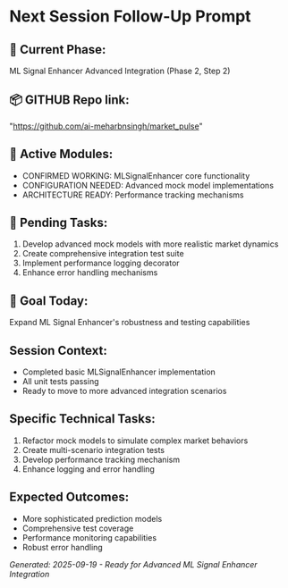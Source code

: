 # Next Session Follow-Up Prompt

## 🧠 Current Phase: 
ML Signal Enhancer Advanced Integration (Phase 2, Step 2)

## 📦 GITHUB Repo link: 
"https://github.com/ai-meharbnsingh/market_pulse"

## 🧹 Active Modules:
- CONFIRMED WORKING: MLSignalEnhancer core functionality
- CONFIGURATION NEEDED: Advanced mock model implementations
- ARCHITECTURE READY: Performance tracking mechanisms

## 🚧 Pending Tasks:
1. Develop advanced mock models with more realistic market dynamics
2. Create comprehensive integration test suite
3. Implement performance logging decorator
4. Enhance error handling mechanisms

## 🎯 Goal Today:
Expand ML Signal Enhancer's robustness and testing capabilities

## Session Context:
- Completed basic MLSignalEnhancer implementation
- All unit tests passing
- Ready to move to more advanced integration scenarios

## Specific Technical Tasks:
1. Refactor mock models to simulate complex market behaviors
2. Create multi-scenario integration tests
3. Develop performance tracking mechanism
4. Enhance logging and error handling

## Expected Outcomes:
- More sophisticated prediction models
- Comprehensive test coverage
- Performance monitoring capabilities
- Robust error handling

*Generated: 2025-09-19 - Ready for Advanced ML Signal Enhancer Integration*